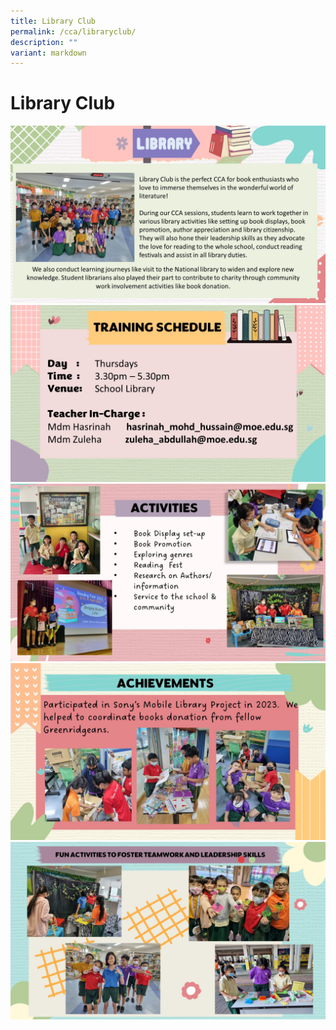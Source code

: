 ```yaml
---
title: Library Club
permalink: /cca/libraryclub/
description: ""
variant: markdown
---
```

# Library Club

![](/images/CCAs/LibClub/2024_LibClub_Slide1.JPG)
![](/images/CCAs/LibClub/2024_LibClub_Slide2.JPG)
![](/images/CCAs/LibClub/2024_LibClub_Slide3.JPG)
![](/images/CCAs/LibClub/2024_LibClub_Slide4.JPG)
![](/images/CCAs/LibClub/2024_LibClub_Slide5.JPG)